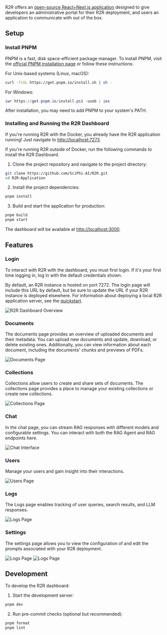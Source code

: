 R2R offers an [open-source React+Next.js application](https://github.com/SciPhi-AI/R2R-Application) designed to give developers an administrative portal for their R2R deployment, and users an application to communicate with out of the box.

## Setup

### Install PNPM

PNPM is a fast, disk space-efficient package manager. To install PNPM, visit the [official PNPM installation page](https://pnpm.io/installation) or follow these instructions:

<AccordionGroup>

<Accordion icon="terminal" title="PNPM Installation">
For Unix-based systems (Linux, macOS):

```zsh
curl -fsSL https://get.pnpm.io/install.sh | sh -
```

For Windows:

```powershell
iwr https://get.pnpm.io/install.ps1 -useb | iex
```

After installation, you may need to add PNPM to your system's PATH.
</Accordion>

</AccordionGroup>

### Installing and Running the R2R Dashboard

If you're running R2R with the Docker, you already have the R2R application running! Just navigate to [http://localhost:7273](http://localhost:7273).

If you're running R2R outside of Docker, run the following commands to install the R2R Dashboard.

1. Clone the project repository and navigate to the project directory:

```zsh
git clone https://github.com/SciPhi-AI/R2R.git
cd R2R-Application
```

2. Install the project dependencies:

```zsh
pnpm install
```

3. Build and start the application for production:

```zsh
pnpm build
pnpm start
```

The dashboard will be available at [http://localhost:3000](http://localhost:3000).

## Features

### Login

To interact with R2R with the dashboard, you must first login. If it's your first time logging in, log in with the default credentials shown.

By default, an R2R instance is hosted on port 7272. The login page will include this URL by default, but be sure to update the URL if your R2R instance is deployed elsewhere. For information about deploying a local R2R application server, see the [quickstart](/documentation/quickstart).

![R2R Dashboard Overview](/images/login.png)

### Documents

The documents page provides an overview of uploaded documents and their metadata. You can upload new documents and update, download, or delete existing ones. Additionally, you can view information about each document, including the documents' chunks and previews of PDFs.

![Documents Page](/images/oss_dashboard_documents.png)

### Collections

Collections allow users to create and share sets of documents. The collections page provides a place to manage your existing collections or create new collections.

![Collections Page](/images/oss_collections_page.png)

### Chat

In the chat page, you can stream RAG responses with different models and configurable settings. You can interact with both the RAG Agent and RAG endpoints here.

![Chat Interface](/images/chat.png)

### Users

Manage your users and gain insight into their interactions.

![Users Page](/images/users.png)

### Logs

The Logs page enables tracking of user queries, search results, and LLM responses.

![Logs Page](/images/logs.png)

### Settings

The settings page allows you to view the configuration of and edit the prompts associated with your R2R deployment.

![Logs Page](/images/settings_config.png)
![Logs Page](/images/settings_prompts.png)

## Development

To develop the R2R dashboard:

1. Start the development server:

```zsh
pnpm dev
```

2. Run pre-commit checks (optional but recommended):

```zsh
pnpm format
pnpm lint
```
